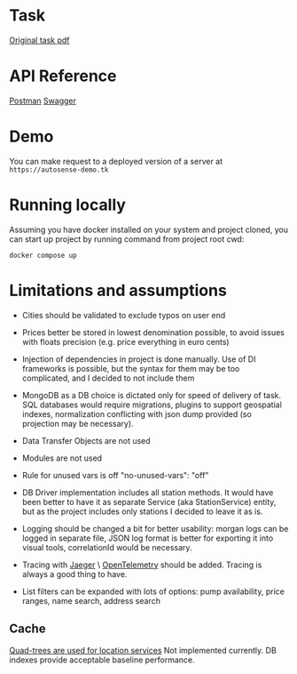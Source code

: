 # Task

[Original task pdf](https://github.com/Zuum/autosense-demo/blob/master/docs/task.pdf)

# API Reference

[Postman](https://documenter.getpostman.com/view/24654802/2s8YsxuBWm)
[Swagger](https://autosense-demo.tk/)

# Demo

You can make request to a deployed version of a server at `https://autosense-demo.tk`

# Running locally

Assuming you have docker installed on your system and project cloned, you can start up project by running command from project root cwd:

`docker compose up`

# Limitations and assumptions

+ Cities should be validated to exclude typos on user end
+ Prices better be stored in lowest denomination possible, to avoid issues with floats precision (e.g. price everything in euro cents)
+ Injection of dependencies in project is done manually. Use of DI frameworks is possible, but the syntax for them may be too complicated, and I decided to not include them
+ MongoDB as a DB choice is dictated only for speed of delivery of task. SQL databases would require migrations, plugins to support geospatial indexes, normalization conflicting with json dump provided (so projection may be necessary).

+ Data Transfer Objects are not used
+ Modules are not used
+ Rule for unused vars is off "no-unused-vars": "off"
+ DB Driver implementation includes all station methods. It would have been better to have it as separate Service (aka StationService) entity, but as the project includes only stations I decided to leave it as is.

+ Logging should be changed a bit for better usability: morgan logs can be logged in separate file, JSON log format is better for exporting it into visual tools, correlationId would be necessary.
+ Tracing with [Jaeger](https://www.jaegertracing.io/) \ [OpenTelemetry](https://opentelemetry.io/) should be added. Tracing is always a good thing to have.

+ List filters can be expanded with lots of options: pump availability, price ranges, name search, address search


## Cache
[Quad-trees are used for location services](https://engblog.yext.com/post/geolocation-caching)
Not implemented currently. DB indexes provide acceptable baseline performance.
